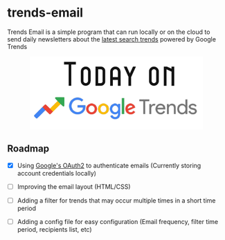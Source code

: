 # trends-email
Trends Email is a simple program that can run locally or on the cloud to send daily newsletters about the [latest search trends][1] powered by Google Trends

<p align="center">
   <img src="attachments/TodayOnGTrends.png" alt="Trends Email Logo" width=400>
</p>

## Roadmap

-[x] Using [Google's OAuth2][2] to authenticate emails (Currently storing account credentials locally)
-[ ] Improving the email layout (HTML/CSS)
-[ ] Adding a filter for trends that may occur multiple times in a short time period
-[ ] Adding a config file for easy configuration (Email frequency, filter time period, recipients list, etc)


[1]: <https://trends.google.com/trends/trendingsearches/daily?geo=US> "Google Trends Link"
[2]: <https://blog.macuyiko.com/post/2016/how-to-send-html-mails-with-oauth2-and-gmail-in-python.html> "Google OAuth2 using Python"
